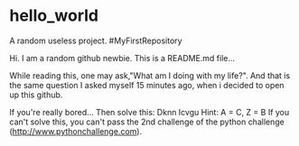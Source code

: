 # hello_world
A random useless project. #MyFirstRepository

Hi. I am a random github newbie.
This is a README.md file...

While reading this, one may ask,"What am I doing with my life?".
And that is the same question I asked myself 15 minutes ago, when i decided to open up this github.

If you're really bored...
Then solve this:
Dknn Icvgu
Hint: A = C, Z = B
If you can't solve this, you can't pass the 2nd challenge of the python challenge (http://www.pythonchallenge.com).
